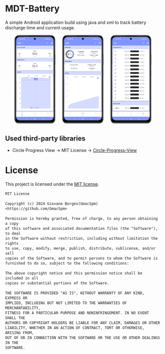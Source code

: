 # MDT-Battery
A simple Android application build using java and xml to track battery discharge time and current usage.
<p align="center">  
  <img src="app/src/main/res/raw/image_meter.png" alt="Meter page" width="30%"/>  
  <img src="app/src/main/res/raw/image_general.png" alt="General page" width="30%"/>  
  <img src="app/src/main/res/raw/image_list.png" alt="List page" width="30%"/>  
</p>  


## Used third-party libraries

- Circle Progress View -> MIT License -> [Circle-Progress-View](https://github.com/jakob-grabner/Circle-Progress-View?tab=MIT-1-ov-file)

# License
This project is licensed under the [MIT license](https://opensource.org/license/mit).
```  
MIT License   
  
Copyright (c) 2024 Giovane Borges(GmacSpm) <https://github.com/GmacSpm>  
  
Permission is hereby granted, free of charge, to any person obtaining a copy  
of this software and associated documentation files (the "Software"), to deal  
in the Software without restriction, including without limitation the rights  
to use, copy, modify, merge, publish, distribute, sublicense, and/or sell  
copies of the Software, and to permit persons to whom the Software is  
furnished to do so, subject to the following conditions:  
  
The above copyright notice and this permission notice shall be included in all  
copies or substantial portions of the Software.  
  
THE SOFTWARE IS PROVIDED "AS IS", WITHOUT WARRANTY OF ANY KIND, EXPRESS OR  
IMPLIED, INCLUDING BUT NOT LIMITED TO THE WARRANTIES OF MERCHANTABILITY,  
FITNESS FOR A PARTICULAR PURPOSE AND NONINFRINGEMENT. IN NO EVENT SHALL THE  
AUTHORS OR COPYRIGHT HOLDERS BE LIABLE FOR ANY CLAIM, DAMAGES OR OTHER  
LIABILITY, WHETHER IN AN ACTION OF CONTRACT, TORT OR OTHERWISE, ARISING FROM,  
OUT OF OR IN CONNECTION WITH THE SOFTWARE OR THE USE OR OTHER DEALINGS IN THE  
SOFTWARE.  
```
